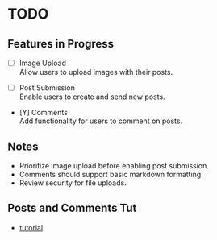 # TODO

## Features in Progress

- [ ] Image Upload  
    Allow users to upload images with their posts.

- [ ] Post Submission  
    Enable users to create and send new posts.

- [Y] Comments  
    Add functionality for users to comment on posts.

## Notes

- Prioritize image upload before enabling post submission.
- Comments should support basic markdown formatting.
- Review security for file uploads.

## Posts and Comments Tut

- [tutorial](https://realpython.com/build-a-blog-from-scratch-django/)

